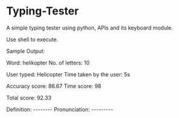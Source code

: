 # Typing-Tester
A simple typing tester using python, APIs and its keyboard module.

Use shell to execute. 

Sample Output:

Word: helikopter
No. of letters: 10

User typed: Helicopter
Time taken by the user: 5s

Accuracy score: 86.67
Time score: 98

Total score: 92.33 

Definition: --------
Pronunciation: ---------
